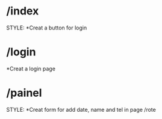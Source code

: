 # /index
STYLE:
*Creat a button for login

# /login
*Creat a login page

# /painel
STYLE:
*Creat form for add date, name and tel in page /rote 